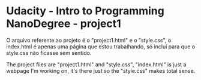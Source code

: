 # Udacity - Intro to Programming NanoDegree - project1

O arquivo referente ao projeto é o "project1.html" e o "style.css", o index.html é apenas uma página que estou trabalhando, só incluí para que o style.css não ficasse sem sentido.

The project files are "project1.html" and "style.css", "index.html" is just a webpage I'm working on, it's there just so the "style.css" makes total sense.
